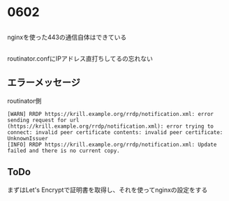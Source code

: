 # 0602
## 
nginxを使った443の通信自体はできている

## 
routinator.confにIPアドレス直打ちしてるの忘れない

## エラーメッセージ
routinator側
```
[WARN] RRDP https://krill.example.org/rrdp/notification.xml: error sending request for url (https://krill.example.org/rrdp/notification.xml): error trying to connect: invalid peer certificate contents: invalid peer certificate: UnknownIssuer
[INFO] RRDP https://krill.example.org/rrdp/notification.xml: Update failed and there is no current copy.
```

## ToDo
まずはLet's Encryptで証明書を取得し、それを使ってnginxの設定をする
